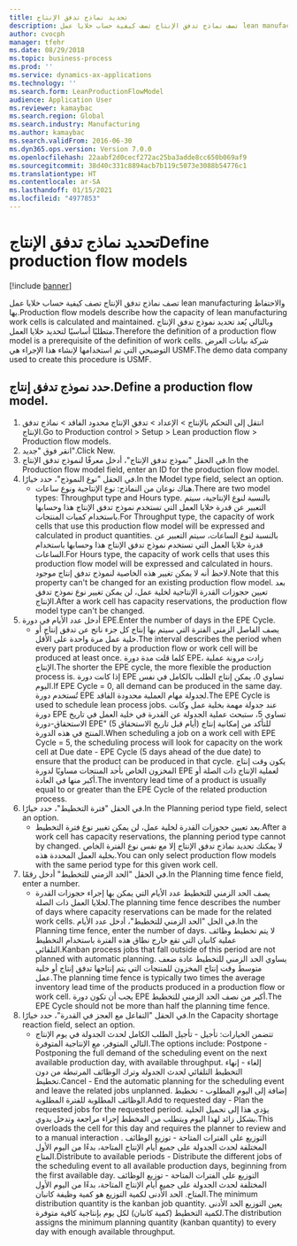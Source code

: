 ```yaml
---
title: تحديد نماذج تدفق الإنتاج
description: تصف نماذج تدفق الإنتاج تصف كيفية حساب خلايا عمل lean manufacturing والاحتفاظ بها.
author: cvocph
manager: tfehr
ms.date: 08/29/2018
ms.topic: business-process
ms.prod: ''
ms.service: dynamics-ax-applications
ms.technology: ''
ms.search.form: LeanProductionFlowModel
audience: Application User
ms.reviewer: kamaybac
ms.search.region: Global
ms.search.industry: Manufacturing
ms.author: kamaybac
ms.search.validFrom: 2016-06-30
ms.dyn365.ops.version: Version 7.0.0
ms.openlocfilehash: 22aabf2d0cecf272ac25ba3adde8cc650b069af9
ms.sourcegitcommit: 38d40c331c8894acb7b119c5073e3088b54776c1
ms.translationtype: HT
ms.contentlocale: ar-SA
ms.lasthandoff: 01/15/2021
ms.locfileid: "4977853"
---
```

# <a name="define-production-flow-models"></a><span data-ttu-id="8465e-103">تحديد نماذج تدفق الإنتاج</span><span class="sxs-lookup"><span data-stu-id="8465e-103">Define production flow models</span></span>

[!include [banner](../../includes/banner.md)]

<span data-ttu-id="8465e-104">تصف نماذج تدفق الإنتاج تصف كيفية حساب خلايا عمل lean manufacturing والاحتفاظ بها.</span><span class="sxs-lookup"><span data-stu-id="8465e-104">Production flow models describe how the capacity of lean manufacturing work cells is calculated and maintained.</span></span> <span data-ttu-id="8465e-105">وبالتالي يُعد تحديد نموذج تدفق الإنتاج متطلبًا أساسيًا لتحديد خلايا العمل.</span><span class="sxs-lookup"><span data-stu-id="8465e-105">Therefore the definition of a production flow model is a prerequisite of the definition of work cells.</span></span> <span data-ttu-id="8465e-106">شركة بيانات العرض التوضيحي التي تم استخدامها لإنشاء هذا الإجراء هي USMF.</span><span class="sxs-lookup"><span data-stu-id="8465e-106">The demo data company used to create this procedure is USMF.</span></span>


## <a name="define-a-production-flow-model"></a><span data-ttu-id="8465e-107">حدد نموذج تدفق إنتاج.</span><span class="sxs-lookup"><span data-stu-id="8465e-107">Define a production flow model.</span></span> 
1. <span data-ttu-id="8465e-108">انتقل إلى التحكم بالإنتاج > الإعداد > تدفق الإنتاج محدود الفاقد > نماذج تدفق الإنتاج.</span><span class="sxs-lookup"><span data-stu-id="8465e-108">Go to Production control > Setup > Lean production flow > Production flow models.</span></span>
2. <span data-ttu-id="8465e-109">انقر فوق "جديد".</span><span class="sxs-lookup"><span data-stu-id="8465e-109">Click New.</span></span>
3. <span data-ttu-id="8465e-110">في الحقل "نموذج تدفق الإنتاج"، أدخل معرفًا لنموذج تدفق الإنتاج.</span><span class="sxs-lookup"><span data-stu-id="8465e-110">In the Production flow model field, enter an ID for the production flow model.</span></span>
4. <span data-ttu-id="8465e-111">في الحقل "نوع النموذج"، حدد خيارًا.</span><span class="sxs-lookup"><span data-stu-id="8465e-111">In the Model type field, select an option.</span></span>
    * <span data-ttu-id="8465e-112">هناك نوعان من النماذج: نوع الإنتاجية ونوع ساعات.</span><span class="sxs-lookup"><span data-stu-id="8465e-112">There are two model types: Throughput type and Hours type.</span></span> <span data-ttu-id="8465e-113">بالنسبة لنوع الإنتاجية، سيتم التعبير عن قدرة خلايا العمل التي تستخدم نموذج تدفق الإنتاج هذا وحسابها باستخدام كميات المنتجات.</span><span class="sxs-lookup"><span data-stu-id="8465e-113">For Throughput type, the capacity of work cells that use this production flow model will be expressed and calculated in product quantities.</span></span> <span data-ttu-id="8465e-114">بالنسبة لنوع الساعات، سيتم التعبير عن قدرة خلايا العمل التي تستخدم نموذج تدفق الإنتاج هذا وحسابها باستخدام الساعات.</span><span class="sxs-lookup"><span data-stu-id="8465e-114">For Hours type, the capacity of work cells that uses this production flow model will be expressed and calculated in hours.</span></span> <span data-ttu-id="8465e-115">لاحظ أنه لا يمكن تغيير هذه الخاصية لنموذج تدفق إنتاج موجود.</span><span class="sxs-lookup"><span data-stu-id="8465e-115">Note that this property can't be changed for an existing production flow model.</span></span> <span data-ttu-id="8465e-116">بعد تعيين حجوزات القدرة الإنتاجية لخلية عمل، لن يمكن تغيير نوع نموذج تدفق الإنتاج.</span><span class="sxs-lookup"><span data-stu-id="8465e-116">After a work cell has capacity reservations, the production flow model type can't be changed.</span></span>  
5. <span data-ttu-id="8465e-117">أدخل عدد الأيام في دورة EPE.</span><span class="sxs-lookup"><span data-stu-id="8465e-117">Enter the number of days in the EPE Cycle.</span></span>
    * <span data-ttu-id="8465e-118">يصف الفاصل الزمني الفترة التي سيتم بها إنتاج كل جزء ناتج عن تدفق إنتاج أو خلية عمل مرة واحدة على الأقل.</span><span class="sxs-lookup"><span data-stu-id="8465e-118">The interval describes the period when every part produced by a production flow or work cell will be produced at least once.</span></span> <span data-ttu-id="8465e-119">كلما قلت مدة دورة EPE، زادت مرونة عملية الإنتاج.</span><span class="sxs-lookup"><span data-stu-id="8465e-119">The shorter the EPE cycle, the more flexible the production process is.</span></span> <span data-ttu-id="8465e-120">إذا كانت دورة EPE تساوي 0، يمكن إنتاج الطلب بالكامل في نفس اليوم.</span><span class="sxs-lookup"><span data-stu-id="8465e-120">If EPE Cycle = 0, all demand can be produced in the same day.</span></span> <span data-ttu-id="8465e-121">تُستخدم دورة EPE لجدولة مهام العملية محدودة الفاقد.</span><span class="sxs-lookup"><span data-stu-id="8465e-121">The EPE Cycle is used to schedule lean process jobs.</span></span> <span data-ttu-id="8465e-122">عند جدولة مهمة بخلية عمل وكانت دورة EPE تساوي 5، ستبحث عملية الجدولة عن القدرة في خلية العمل في تاريخ الاستحقاق-دورة EPE" (5 أيام قبل تاريخ الاستحقاق) للتأكد من إمكانية إنتاج المنتج في هذه الدورة.</span><span class="sxs-lookup"><span data-stu-id="8465e-122">When scheduling a job on a work cell with EPE Cycle = 5, the scheduling process will look for capacity on the work cell at Due date - EPE Cycle (5 days ahead of the due date) to ensure that the product can be produced in that cycle.</span></span> <span data-ttu-id="8465e-123">يكون وقت إنتاج المخزون الخاص بأحد المنتجات مساويًا لدورة EPE لعملية الإنتاج ذات الصلة أو أكبر منها في العادة.</span><span class="sxs-lookup"><span data-stu-id="8465e-123">The inventory lead time of a product is usually equal to or greater than the EPE Cycle of the related production process.</span></span>  
6. <span data-ttu-id="8465e-124">في الحقل "فترة التخطيط"، حدد خيارًا.</span><span class="sxs-lookup"><span data-stu-id="8465e-124">In the Planning period type field, select an option.</span></span>
    * <span data-ttu-id="8465e-125">بعد تعيين حجوزات القدرة لخلية عمل، لن يمكن تغيير نوع فترة التخطيط.</span><span class="sxs-lookup"><span data-stu-id="8465e-125">After a work cell has capacity reservations, the planning period type cannot by changed.</span></span> <span data-ttu-id="8465e-126">لا يمكنك تحديد نماذج تدفق الإنتاج إلا مع نفس نوع الفترة الخاص بخلية العمل المحددة هذه.</span><span class="sxs-lookup"><span data-stu-id="8465e-126">You can only select production flow models with the same period type for this given work cell.</span></span>  
7. <span data-ttu-id="8465e-127">في الحقل "الحد الزمني للتخطيط" أدخل رقمًا.</span><span class="sxs-lookup"><span data-stu-id="8465e-127">In the Planning time fence field, enter a number.</span></span>
    * <span data-ttu-id="8465e-128">يصف الحد الزمني للتخطيط عدد الأيام التي يمكن بها إجراء حجوزات القدرة لخلايا العمل ذات الصلة.</span><span class="sxs-lookup"><span data-stu-id="8465e-128">The planning time fence describes the number of days where capacity reservations can be made for the related work cells.</span></span> <span data-ttu-id="8465e-129">في الحل "الحد الزمني للتخطيط"، أدخل عدد الأيام.</span><span class="sxs-lookup"><span data-stu-id="8465e-129">In the Planning time fence, enter the number of days.</span></span>   <span data-ttu-id="8465e-130">لا يتم تخطيط وظائف عملية كانبان التي تقع خارج نطاق هذه الفترة باستخدام التخطيط التلقائي.</span><span class="sxs-lookup"><span data-stu-id="8465e-130">Kanban process jobs that fall outside of this period are not planned with automatic planning.</span></span> <span data-ttu-id="8465e-131">يساوي الحد الزمني للتخطيط عادة ضعف متوسط وقت إنتاج المخزون للمنتجات التي يتم إنتاجها تدفق إنتاج أو خلية عمل.</span><span class="sxs-lookup"><span data-stu-id="8465e-131">The planning time fence is typically two times the average inventory lead time of the products produced in a production flow or work cell.</span></span> <span data-ttu-id="8465e-132">يجب أن تكون دورة EPE أكبر من نصف الحد الزمني للتخطيط.</span><span class="sxs-lookup"><span data-stu-id="8465e-132">The EPE Cycle should not be more than half the planning time fence.</span></span>     
8. <span data-ttu-id="8465e-133">في الحقل "التفاعل مع العجز في القدرة"، حدد خيارًا.</span><span class="sxs-lookup"><span data-stu-id="8465e-133">In the Capacity shortage reaction field, select an option.</span></span>
    * <span data-ttu-id="8465e-134">تتضمن الخيارات: تأجيل - تأجيل الطلب الكامل لحدث الجدولة في يوم الإنتاج التالي المتوفر، مع الإنتاجية المتوفرة.</span><span class="sxs-lookup"><span data-stu-id="8465e-134">The options include:   Postpone - Postponing the full demand of the scheduling event on the next available production day, with available throughput.</span></span> <span data-ttu-id="8465e-135">إلغاء - إنهاء التخطيط التلقائي لحدث الجدولة وترك الوظائف المرتبطة من دون تخطيط.</span><span class="sxs-lookup"><span data-stu-id="8465e-135">Cancel - End the automatic planning for the scheduling event and leave the related jobs unplanned.</span></span>   <span data-ttu-id="8465e-136">إضافة إلى اليوم المطلوب - تخطيط الوظائف المطلوبة للفترة المطلوبة.</span><span class="sxs-lookup"><span data-stu-id="8465e-136">Add to requested day - Plan the requested jobs for the requested period.</span></span> <span data-ttu-id="8465e-137">يؤدي هذا إلى تحميل الخلية بشكل زائد لهذا اليوم ويتطلب من المخطط إجراء مراجعة وتدخل يدوي.</span><span class="sxs-lookup"><span data-stu-id="8465e-137">This overloads the cell for this day and requires the planner to review and to a manual interaction .</span></span>   <span data-ttu-id="8465e-138">التوزيع على الفترات المتاحة - توزيع الوظائف المختلفة لحدث الجدولة على جميع أيام الإنتاج المتاحة، بدءًا من اليوم الأول المتاح.</span><span class="sxs-lookup"><span data-stu-id="8465e-138">Distribute to available periods - Distribute the different jobs of the scheduling event to all available production days, beginning from the first available day.</span></span> <span data-ttu-id="8465e-139">التوزيع على الفترات المتاحة - توزيع الوظائف المختلفة لحدث الجدولة على جميع أيام الإنتاج المتاحة، بدءًا من اليوم الأول المتاح.‬ الحد الأدنى لكمية التوزيع هو كمية وظيفة كانبان.</span><span class="sxs-lookup"><span data-stu-id="8465e-139">The minimum distribution quantity is the kanban job quantity.</span></span> <span data-ttu-id="8465e-140">يعين التوزيع الحد الأدنى لكمية التخطيط (كمية كانبان) لكل يوم بإنتاجية كافية متوفرة.‬‬</span><span class="sxs-lookup"><span data-stu-id="8465e-140">The distribution assigns the minimum planning quantity (kanban quantity) to every day with enough available throughput.</span></span>  

